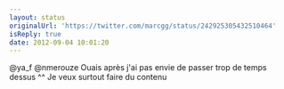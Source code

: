 ```yaml
---
layout: status
originalUrl: 'https://twitter.com/marcgg/status/242925305432510464'
isReply: true
date: 2012-09-04 10:01:20
---
```


@ya_f @nmerouze Ouais après j'ai pas envie de passer trop de temps dessus ^^ Je veux surtout faire du contenu
